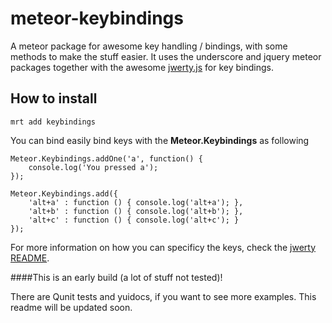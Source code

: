 meteor-keybindings
==================

A meteor package for awesome key handling / bindings, with some methods to make the stuff easier. It uses the underscore and jquery meteor packages together with the awesome [jwerty.js](https://github.com/keithamus/jwerty) for key bindings.

How to install
--------------

```
mrt add keybindings
```

You can bind easily bind keys with the **Meteor.Keybindings** as following


```
Meteor.Keybindings.addOne('a', function() { 
	console.log('You pressed a');
});

Meteor.Keybindings.add({
	'alt+a' : function () { console.log('alt+a'); },
	'alt+b' : function () { console.log('alt+b'); },
	'alt+c' : function () { console.log('alt+c'); }
});
```
For more information on how you can specificy the keys, check the [jwerty README](https://github.com/keithamus/jwerty/blob/master/README-DETAILED.md).

####This is an early build (a lot of stuff not tested)! 

There are Qunit tests and yuidocs, if you want to see more examples. This readme will be updated soon.


